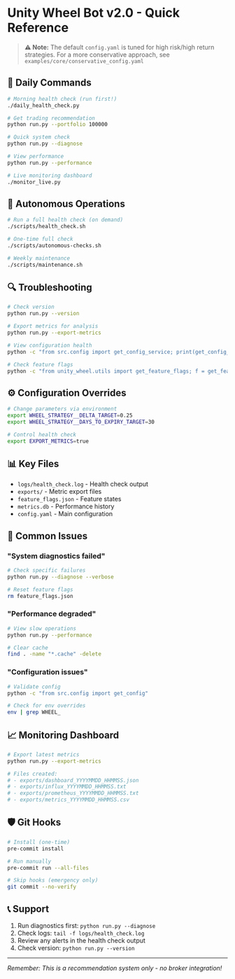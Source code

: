 # Unity Wheel Bot v2.0 - Quick Reference

> **⚠️ Note:** The default `config.yaml` is tuned for high risk/high return strategies.
> For a more conservative approach, see `examples/core/conservative_config.yaml`

## 🚀 Daily Commands

```bash
# Morning health check (run first!)
./daily_health_check.py

# Get trading recommendation
python run.py --portfolio 100000

# Quick system check
python run.py --diagnose

# View performance
python run.py --performance

# Live monitoring dashboard
./monitor_live.py
```

## 🤖 Autonomous Operations

```bash
# Run a full health check (on demand)
./scripts/health_check.sh

# One-time full check
./scripts/autonomous-checks.sh

# Weekly maintenance
./scripts/maintenance.sh
```

## 🔍 Troubleshooting

```bash
# Check version
python run.py --version

# Export metrics for analysis
python run.py --export-metrics

# View configuration health
python -c "from src.config import get_config_service; print(get_config_service().get_health_report())"

# Check feature flags
python -c "from unity_wheel.utils import get_feature_flags; f = get_feature_flags(); print(f.get_status_report()['summary'])"
```

## ⚙️ Configuration Overrides

```bash
# Change parameters via environment
export WHEEL_STRATEGY__DELTA_TARGET=0.25
export WHEEL_STRATEGY__DAYS_TO_EXPIRY_TARGET=30

# Control health check
export EXPORT_METRICS=true
```

## 📊 Key Files

- `logs/health_check.log` - Health check output
- `exports/` - Metric export files
- `feature_flags.json` - Feature states
- `metrics.db` - Performance history
- `config.yaml` - Main configuration

## 🚨 Common Issues

### "System diagnostics failed"
```bash
# Check specific failures
python run.py --diagnose --verbose

# Reset feature flags
rm feature_flags.json
```

### "Performance degraded"
```bash
# View slow operations
python run.py --performance

# Clear cache
find . -name "*.cache" -delete
```

### "Configuration issues"
```bash
# Validate config
python -c "from src.config import get_config"

# Check for env overrides
env | grep WHEEL_
```

## 📈 Monitoring Dashboard

```bash
# Export latest metrics
python run.py --export-metrics

# Files created:
# - exports/dashboard_YYYYMMDD_HHMMSS.json
# - exports/influx_YYYYMMDD_HHMMSS.txt
# - exports/prometheus_YYYYMMDD_HHMMSS.txt
# - exports/metrics_YYYYMMDD_HHMMSS.csv
```

## 🛡️ Git Hooks

```bash
# Install (one-time)
pre-commit install

# Run manually
pre-commit run --all-files

# Skip hooks (emergency only)
git commit --no-verify
```

## 📞 Support

1. Run diagnostics first: `python run.py --diagnose`
2. Check logs: `tail -f logs/health_check.log`
3. Review any alerts in the health check output
4. Check version: `python run.py --version`

---
*Remember: This is a recommendation system only - no broker integration!*
